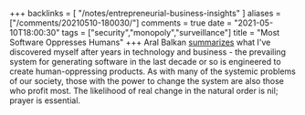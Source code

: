 +++
backlinks = [
  "/notes/entrepreneurial-business-insights"
]
aliases = ["/comments/20210510-180030/"]
comments = true
date = "2021-05-10T18:00:30"
tags = ["security","monopoly","surveillance"]
title = "Most Software Oppresses Humans"
+++
Aral Balkan [summarizes](https://ar.al/2021/05/10/hell-site/) what I've discovered myself after years in technology and business - the prevailing system for generating software in the last decade or so is engineered to create human-oppressing products. As with many of the systemic problems of our society, those with the power to change the system are also those who profit most. The likelihood of real change in the natural order is nil; prayer is essential.


